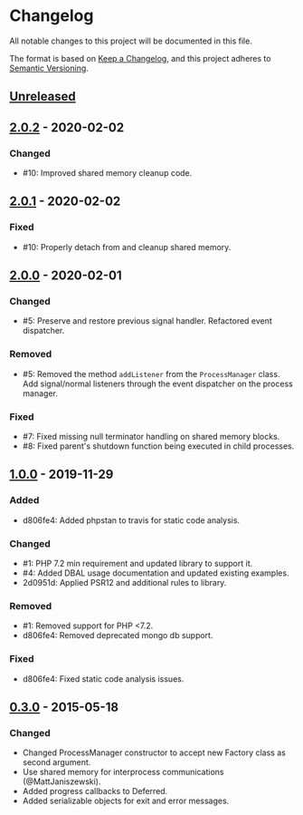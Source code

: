 # Changelog

All notable changes to this project will be documented in this file.

The format is based on [Keep a Changelog](https://keepachangelog.com/en/1.1.0/),
and this project adheres to [Semantic Versioning](https://semver.org/spec/v2.0.0.html).

## [Unreleased]

## [2.0.2] - 2020-02-02

### Changed

- #10: Improved shared memory cleanup code.

## [2.0.1] - 2020-02-02

### Fixed

- #10: Properly detach from and cleanup shared memory.

## [2.0.0] - 2020-02-01

### Changed

- #5: Preserve and restore previous signal handler. Refactored event dispatcher.

### Removed

- #5: Removed the method `addListener` from the `ProcessManager` class. Add
  signal/normal listeners through the event dispatcher on the process manager.

### Fixed

- #7: Fixed missing null terminator handling on shared memory blocks.
- #8: Fixed parent's shutdown function being executed in child processes.

## [1.0.0] - 2019-11-29

### Added

- d806fe4: Added phpstan to travis for static code analysis.

### Changed

- #1: PHP 7.2 min requirement and updated library to support it.
- #4: Added DBAL usage documentation and updated existing examples.
- 2d0951d: Applied PSR12 and additional rules to library.

### Removed

- #1: Removed support for PHP <7.2.
- d806fe4: Removed deprecated mongo db support.

### Fixed

- d806fe4: Fixed static code analysis issues.

## [0.3.0] - 2015-05-18

### Changed

- Changed ProcessManager constructor to accept new Factory class as second argument.
- Use shared memory for interprocess communications (@MattJaniszewski).
- Added progress callbacks to Deferred.
- Added serializable objects for exit and error messages.

[Unreleased]: https://github.com/TheLevti/spork/compare/2.0.2...HEAD
[2.0.2]: https://github.com/TheLevti/spork/releases/2.0.2
[2.0.1]: https://github.com/TheLevti/spork/releases/2.0.1
[2.0.0]: https://github.com/TheLevti/spork/releases/2.0.0
[1.0.0]: https://github.com/TheLevti/spork/releases/1.0.0
[0.3.0]: https://github.com/TheLevti/spork/releases/0.3.0
